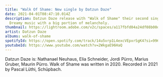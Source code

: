 ```yaml
---
title: "Walk Of Shame: New single by Datzun Daze"
date: 2021-04-01T08:47:10.014Z
description: Datzun Daze release with "Walk of Shame" their second single.
  Dreamy music with a big portion of melancholy.
thumbnail: https://lightroom.adobe.com/v2c/spaces/a117fbfd04a24df08b00dc7343422215/assets/38da59b0c4ce4c8c9a89e1eb8ddb0170/revisions/56967e6fe9b846a9ae0996f9eaaf9b7f/renditions/479e8f14e5364a15b19049342644b5c0
artist: Datzun Daze
albums: walk-of-shame
spotifyId: https://open.spotify.com/track/14u5vrp1L4excVEpxrSgK4?si=9967c2c3ef754c9f
youtubeId: https://www.youtube.com/watch?v=2WkgaE96HaQ
---
```

Datzun Daze is: Nathanael Neuhaus, Elia Schneider, Jordi Pürro, Marius Gruber, Maurin Pürro. Walk of Shame was written in 2020. Recorded in 2021 by Pascal Lüthi, Schüpbach.